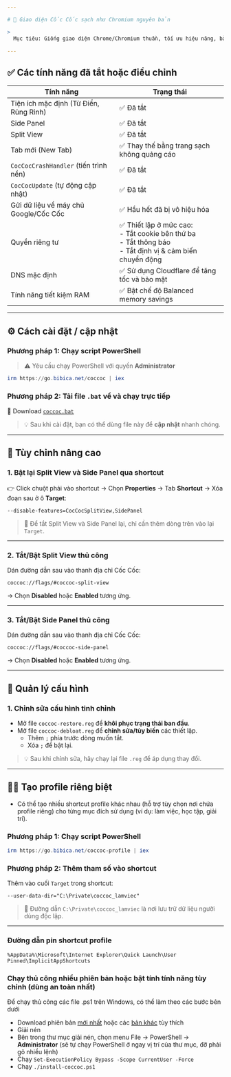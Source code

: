 ```yaml
---

# 🧼 Giao diện Cốc Cốc sạch như Chromium nguyên bản

>
  Mục tiêu: Giống giao diện Chrome/Chromium thuần, tối ưu hiệu năng, bảo vệ quyền riêng tư, dễ tùy chỉnh theo nhu cầu cá nhân.

---
```


## ✅ Các tính năng đã tắt hoặc điều chỉnh

| Tính năng | Trạng thái |
|----------|------------|
| Tiện ích mặc định (Từ Điển, Rủng Rỉnh) | ✅ Đã tắt |
| Side Panel | ✅ Đã tắt |
| Split View | ✅ Đã tắt |
| Tab mới (New Tab) | ✅ Thay thế bằng trang sạch không quảng cáo |
| `CocCocCrashHandler` (tiến trình nền) | ✅ Đã tắt |
| `CocCocUpdate` (tự động cập nhật) | ✅ Đã tắt |
| Gửi dữ liệu về máy chủ Google/Cốc Cốc | ✅ Hầu hết đã bị vô hiệu hóa |
| Quyền riêng tư | ✅ Thiết lập ở mức cao:<br> - Tắt cookie bên thứ ba<br> - Tắt thông báo<br> - Tắt định vị & cảm biến chuyển động |
| DNS mặc định | ✅ Sử dụng Cloudflare để tăng tốc và bảo mật |
| Tính năng tiết kiệm RAM | ✅ Bật chế độ Balanced memory savings |

---

## ⚙️ Cách cài đặt / cập nhật

### Phương pháp 1: Chạy script PowerShell

> ⚠️ Yêu cầu chạy PowerShell với quyền **Administrator**

```powershell
irm https://go.bibica.net/coccoc | iex
```

### Phương pháp 2: Tải file `.bat` về và chạy trực tiếp

📁 Download [`coccoc.bat`](#chạy-thủ-công-nhiều-phiên-bản-hoặc-bật-tính-tính-năng-tùy-chỉnh-dùng-an-toàn-nhất)

> 💡 Sau khi cài đặt, bạn có thể dùng file này để **cập nhật** nhanh chóng.

---

## 🔧 Tùy chỉnh nâng cao

### 1. Bật lại Split View và Side Panel qua shortcut

👉 Click chuột phải vào shortcut → Chọn **Properties** → Tab **Shortcut** → Xóa đoạn sau ở ô **Target**:

```text
--disable-features=CocCocSplitView,SidePanel
```

> 🔁 Để tắt Split View và Side Panel lại, chỉ cần thêm dòng trên vào lại `Target`.

---

### 2. Tắt/Bật Split View thủ công

Dán đường dẫn sau vào thanh địa chỉ Cốc Cốc:

```
coccoc://flags/#coccoc-split-view
```

→ Chọn **Disabled** hoặc **Enabled** tương ứng.

---

### 3. Tắt/Bật Side Panel thủ công

Dán đường dẫn sau vào thanh địa chỉ Cốc Cốc:

```
coccoc://flags/#coccoc-side-panel
```

→ Chọn **Disabled** hoặc **Enabled** tương ứng.

---

## 📁 Quản lý cấu hình

### 1. Chỉnh sửa cấu hình tinh chỉnh

- Mở file `coccoc-restore.reg` để **khôi phục trạng thái ban đầu**.
- Mở file `coccoc-debloat.reg` để **chỉnh sửa/tùy biến** các thiết lập.
    - Thêm `;` phía trước dòng muốn tắt.
    - Xóa `;` để bật lại.

> 💡 Sau khi chỉnh sửa, hãy chạy lại file `.reg` để áp dụng thay đổi.

---

## 🧑‍💼 Tạo profile riêng biệt

- Có thể tạo nhiều shortcut profile khác nhau (hỗ trợ tùy chọn nơi chứa profile riêng) cho từng mục đích sử dụng (ví dụ: làm việc, học tập, giải trí).

### Phương pháp 1: Chạy script PowerShell

```powershell
irm https://go.bibica.net/coccoc-profile | iex
```

### Phương pháp 2: Thêm tham số vào shortcut

Thêm vào cuối `Target` trong shortcut:

```text
--user-data-dir="C:\Private\coccoc_lamviec"
```

> 📁 Đường dẫn `C:\Private\coccoc_lamviec` là nơi lưu trữ dữ liệu người dùng độc lập.

---
### Đường dẫn pin shortcut profile
```
%AppData%\Microsoft\Internet Explorer\Quick Launch\User Pinned\ImplicitAppShortcuts
```
### Chạy thủ công nhiều phiên bản hoặc bật tính tính năng tùy chỉnh (dùng an toàn nhất)
Để chạy thủ công các file .ps1 trên Windows, có thể làm theo các bước bên dưới
- Download phiên bản [mới nhất](https://github.com/bibicadotnet/coccoc-debloat/archive/latest.zip) hoặc các [bản khác](https://github.com/bibicadotnet/coccoc-debloat/releases) tùy thích
- Giải nén
- Bên trong thư mục giải nén, chọn menu File -> PowerShell -> **Administrator** (sẽ tự chạy PowerShell ở ngay vị trí của thư mục, đỡ phải gõ nhiều lệnh)
- Chạy `Set-ExecutionPolicy Bypass -Scope CurrentUser -Force`
- Chạy `./install-coccoc.ps1`

